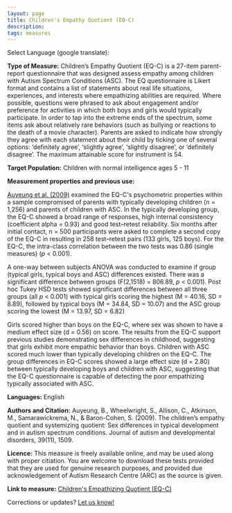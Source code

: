 ```yaml
---
layout: page
title: Children's Empathy Quotient (EQ-C)
description:
tags: measures
---
```


Select Language (google translate):  

<div id="google_translate_element"></div><script type="text/javascript">
function googleTranslateElementInit() {
  new google.translate.TranslateElement({pageLanguage: 'en', layout: google.translate.TranslateElement.InlineLayout.SIMPLE, gaTrack: true, gaId: 'UA-64320648-1'}, 'google_translate_element');
}
</script><script type="text/javascript" src="//translate.google.com/translate_a/element.js?cb=googleTranslateElementInit"></script>  

**Type of Measure:**  Children’s Empathy Quotient (EQ-C) is a 27-item parent-report questionnaire that was designed assess empathy among children with Autism Spectrum Conditions (ASC). The EQ questionnaire is Likert format and contains a list of statements about real life situations, experiences, and interests where empathizing abilities are required. Where possible, questions were phrased to ask about engagement and/or preference for activities in which both boys and girls would typically participate. In order to tap into the extreme ends of the spectrum, some items ask about relatively rare behaviors (such as bullying or reactions to the death of a movie character). Parents are asked to indicate how strongly they agree with each statement about their child by ticking one of several options: ‘definitely agree’, ‘slightly agree’, ‘slightly disagree’, or ‘definitely disagree’. The maximum attainable score for instrument is 54.  

**Target Population:** Children with normal intelligence ages 5 - 11

**Measurement properties and previous use:** 

[Auyeung et al. (2009)](http://docs.autismresearchcentre.com/papers/2009_Auyeung_etal_ChildEQSQ_JADD.pdf) examined the EQ-C's psychometric properties within a sample compromised of parents with typically developing children (n = 1,256) and parents of children with ASC.  In the typically developing group, the EQ-C showed a broad range of responses, high internal consistency (coefficient alpha = 0.93) and good test–retest reliability.  Six months after initial contact, n = 500 participants were asked to complete a second copy of the EQ-C in resulting in 258 test–retest pairs (133 girls, 125 boys). For the EQ-C, the intra-class correlation between the two tests was 0.86 (single measures) (*p* < 0.001). 

A one-way between subjects ANOVA was conducted to examine if group (typical girls, typical
boys and ASC) differences existed. There was a significant difference between groups (F(2,1518) = 806.89, *p* < 0.001). Post hoc Tukey HSD tests showed significant differences between all three groups (all *p* < 0.001) with typical girls scoring the highest (M = 40.16, SD = 8.89), followed by typical boys (M = 34.84, SD = 10.07) and the ASC group scoring the lowest (M = 13.97, SD = 6.82)

Girls scored higher than boys on the EQ-C, where sex was shown to have a medium effect size (d = 0.56) on score. The results from the EQ-C support previous studies demonstrating sex differences in childhood, suggesting that girls exhibit more empathic behavior than boys. Children with ASC scored much lower than typically developing children on the EQ-C. The group differences in EQ-C scores showed a large effect size (d = 2.80) between typically developing boys and children with ASC, suggesting that the EQ-C questionnaire is capable of detecting the poor empathizing typically associated with ASC.

**Languages:** English 

**Authors and Citation:** 
Auyeung, B., Wheelwright, S., Allison, C., Atkinson, M., Samarawickrema, N., & Baron-Cohen, S. (2009). The children’s empathy quotient and systemizing quotient: Sex differences in typical development and in autism spectrum conditions. Journal of autism and developmental disorders, 39(11), 1509.

**Licence:** This measure is freely available online, and may be used along with proper citiation. You are welcome to download these tests provided that they are used for genuine research purposes, and provided due acknowledgement of Autism Research Centre (ARC) as the source is given.

**Link to measure:** [Children's Empathizing Quotient (EQ-C)](https://www.autismresearchcentre.com/arc_tests/) 

Corrections or updates? [Let us know!](http://disabilitymeasures.org/contact)
